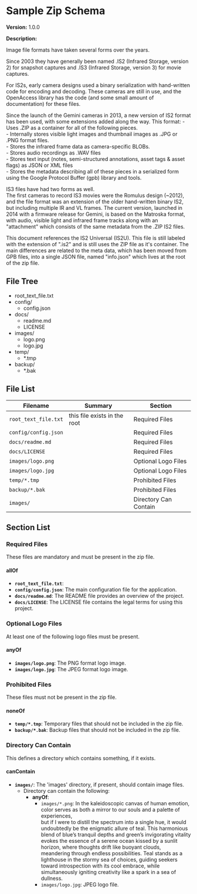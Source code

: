 
# Sample Zip Schema

**Version:** 1.0.0

**Description:**

Image file formats have taken several forms over the years. 

Since 2003 they have generally been named .IS2 (Infrared Storage, version 2) for snapshot captures and .IS3 (Infrared Storage, version 3) for movie captures.

For IS2s, early camera designs used a binary serialization with hand-written code for encoding and decoding. These cameras are still in use, and the OpenAccess library has the code (and some small amount of documentation) for these files.

Since the launch of the Gemini cameras in 2013, a new version of IS2 format has been used, with some extensions added along the way. This format: - Uses .ZIP as a container for all of the following pieces.<br> - Internally stores visible light images and thumbnail images as .JPG or .PNG format files.<br> - Stores the infrared frame data as camera-specific BLOBs.<br> - Stores audio recordings as .WAV files<br> - Stores text input (notes, semi-structured annotations, asset tags & asset flags) as JSON or XML files<br> - Stores the metadata describing all of these pieces in a serialized form using the Google Protocol Buffer (gpb) library and tools.

 IS3 files have had two forms as well. <br> The first cameras to record IS3 movies were the Romulus design (~2012), and the file format was an extension of the older hand-written binary IS2, but including multiple IR and VL frames. The current version, launched in 2014 with a firmware release for Gemini, is based on the Matroska format, with audio, visible light and infrared frame tracks along with an "attachment" which consists of the same metadata from the .ZIP IS2 files.

This document references the IS2 Universal (IS2U).  This file is still labeled with the extension of ".is2" and is still uses the ZIP file as it's container. The main differences are related to the meta data, which has been moved from GPB files, into a single JSON file, named "info.json" which lives at the root of the zip file.

## File Tree
- root_text_file.txt
- config/
  - config.json
- docs/
  - readme.md
  - LICENSE
- images/
  - logo.png
  - logo.jpg
- temp/
  - *.tmp
- backup/
  - *.bak


## File List
| Filename | Summary | Section |
|----------|---------|---------|
| `root_text_file.txt` | this file exists in the root | Required Files |
| `config/config.json` |  | Required Files |
| `docs/readme.md` |  | Required Files |
| `docs/LICENSE` |  | Required Files |
| `images/logo.png` |  | Optional Logo Files |
| `images/logo.jpg` |  | Optional Logo Files |
| `temp/*.tmp` |  | Prohibited Files |
| `backup/*.bak` |  | Prohibited Files |
| `images/` |  | Directory Can Contain |

## Section List
### Required Files
These files are mandatory and must be present in the zip file.

#### allOf
- **`root_text_file.txt`**:  
- **`config/config.json`**: The main configuration file for the application. 
- **`docs/readme.md`**: The README file provides an overview of the project. 
- **`docs/LICENSE`**: The LICENSE file contains the legal terms for using this project. 
### Optional Logo Files
At least one of the following logo files must be present.

#### anyOf
- **`images/logo.png`**: The PNG format logo image. 
- **`images/logo.jpg`**: The JPEG format logo image. 
### Prohibited Files
These files must not be present in the zip file.

#### noneOf
- **`temp/*.tmp`**: Temporary files that should not be included in the zip file. 
- **`backup/*.bak`**: Backup files that should not be included in the zip file. 
### Directory Can Contain
This defines a directory which contains something, if it exists.

#### canContain
- **`images/`**: The 'images' directory, if present, should contain image files. 
    - Directory can contain the following:
      - **anyOf**:
          - `images/*.png`: In the kaleidoscopic canvas of human emotion, color serves as both a mirror to our souls and a palette of experiences,<br> but if I were to distill the spectrum into a single hue, it would undoubtedly be the enigmatic allure of teal. This harmonious blend of blue’s tranquil depths and green’s invigorating vitality evokes the essence of a serene ocean kissed by a sunlit horizon, where thoughts drift like buoyant clouds, meandering through endless possibilities. Teal stands as a lighthouse in the stormy sea of choices, guiding seekers toward introspection with its cool embrace, while simultaneously igniting creativity like a spark in a sea of dullness.
          - `images/logo.jpg`: JPEG logo file.
